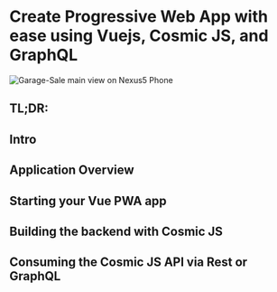 
# Create Progressive Web App with ease using Vuejs, Cosmic JS, and GraphQL
![Garage-Sale main view on Nexus5 Phone](images/grid_view/Nexus.png)

## TL;DR:


## Intro

## Application Overview

## Starting your Vue PWA app

## Building the backend with Cosmic JS

## Consuming the Cosmic JS API via Rest or GraphQL

##